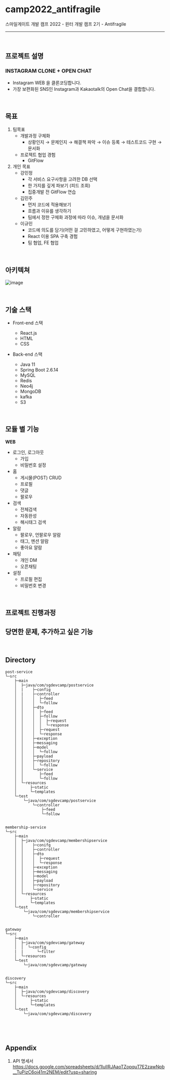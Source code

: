 # camp2022_antifragile
스마일게이트 개발 캠프 2022 - 윈터 개발 캠프 2기 - Antifragile

---

</br>

## 프로젝트 설명

### INSTAGRAM CLONE + OPEN CHAT

- Instagram WEB 을 클론코딩합니다.
- 가장 보편화된 SNS인 Instagram과 Kakaotalk의 Open Chat을 결합합니다.

</br>

## 목표

1. 팀목표
    - 개발과정 구체화
        - 상황인지 → 문제인지 → 해결책 파악 → 이슈 등록 → 테스트코드 구현 → 문서화
    - 프로젝트 협업 경험
        - GitFlow
2. 개인 목표
    - 강민정
        - 각 서비스 요구사항을 고려한 DB 선택
        - 한 가지를 깊게 파보기 (피드 조회)
        - 집중개발 전 GitFlow 연습
    - 김민주
        - 먼저 코드에 적용해보기
        - 흐름과 이유를 생각하기
        - 팀에서 정한 구체화 과정에 따라 이슈, 개념을 문서화
    - 이규민
        - 코드에 의도를 담기(어떤 걸 고민하였고, 어떻게 구현하였는가)
        - React 이용 SPA 구축 경험
        - 팀 협업, FE 협업

</br>

## 아키텍쳐
![image](https://user-images.githubusercontent.com/46569105/221363033-3a6cebd5-a155-44be-9bbc-c85efb461a50.png)

</br>

## 기술 스택

- Front-end 스택
    - React.js
    - HTML
    - CSS
    
- Back-end 스택
    - Java 11
    - Spring Boot 2.6.14
    - MySQL
    - Redis
    - Neo4j
    - MongoDB
    - kafka
    - S3
    
</br>

## 모듈 별 기능

**WEB**

- 로그인, 로그아웃
    - 가입
    - 비밀번호 설정
- 홈
    - 게시물(POST) CRUD
    - 프로필
    - 댓글
    - 팔로우
- 검색
    - 전체검색
    - 자동완성
    - 해시태그 검색
- 알람
    - 팔로우, 언팔로우 알람
    - 태그, 멘션 알람
    - 좋아요 알람
- 채팅
    - 개인 DM
    - 오픈채팅
- 설정
    - 프로필 편집
    - 비밀번호 변경
    
</br>

## 프로젝트 진행과정

## 당면한 문제, 추가하고 싶은 기능

</br>

## Directory  
```
post-service
└─src
    ├─main
    │  ├─java/com/sgdevcamp/postservice     
    │  |    ├─config
    │  |    ├─controller
    │  │    │  ├─feed
    │  │    │  └─follow
    │  │    ├─dto
    │  │    │  ├─feed
    │  │    │  ├─follow
    │  │    │  │  ├─request
    │  │    │  │  └─response
    │  │    │  ├─request
    │  │    │  └─response
    │  │    ├─exception
    │  │    ├─messaging
    │  │    ├─model
    │  │    │  └─follow
    │  │    ├─payload
    │  │    ├─repository
    │  │    │  └─follow
    │  │    └─service
    │  │       ├─feed
    │  │       └─follow
    │  └─resources
    │      ├─static
    │      └─templates
    └─test
        └─java/com/sgdevcamp/postservice
            └─controller
                ├─feed
                └─follow       
                            
```

```
membership-service
└─src
    ├─main
    │  ├─java/com/sgdevcamp/membershipservice
    │  │    ├─conifg
    │  │    ├─controller
    │  │    ├─dto
    │  │    │  ├─request
    │  │    │  └─response
    │  │    ├─exception
    │  │    ├─messaging
    │  │    ├─model
    │  │    ├─payload
    │  │    ├─repository
    │  │    └─service
    │  └─resources
    │      ├─static
    │      └─templates
    └─test
        └─java/com/sgdevcamp/membershipservice
            └─controller
             
```


```
gateway
└─src
    ├─main
    │  ├─java/com/sgdevcamp/gateway
    │  │  └─config
    |  |      └─filter            
    │  └─resources
    └─test
        └─java/com/sgdevcamp/gateway
     
```

```
discovery
└─src
    ├─main
    │  ├─java/com/sgdevcamp/discovery
    │  └─resources
    │      ├─static
    │      └─templates
    └─test
        └─java/com/sgdevcamp/discovery
             
       
```

</br>

## Appendix
1. API 명세서  
https://docs.google.com/spreadsheets/d/1luIlRJAaoTZopquT7E2zawNpb__TuPizC6oi41m2NEM/edit?usp=sharing


